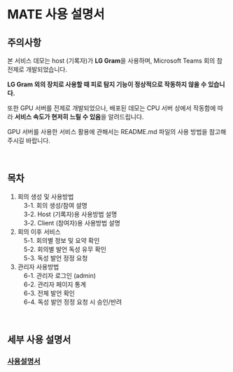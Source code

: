 # MATE 사용 설명서

## 주의사항

본 서비스 데모는 host (기록자)가 **LG Gram**을 사용하며, Microsoft Teams 회의 참 전제로 개발되었습니다.

**LG Gram 외의 장치로 사용할 때 피로 탐지 기능이 정상적으로 작동하지 않을 수 있습니다.**

또한 GPU 서버를 전제로 개발되었으나, 배포된 데모는 CPU 서버 상에서 작동함에 따라 **서비스 속도가 현저히 느릴 수 있음**을 알려드립니다.

GPU 서버를 사용한 서비스 활용에 관해서는 README.md 파일의 사용 방법을 참고해주시길 바랍니다.

<br/>

## 목차

1. 회의 생성 및 사용방법<br/>
&emsp;3-1. 회의 생성/참여 설명<br/>
&emsp;3-2. Host (기록자)용 사용방법 설명<br/>
&emsp;3-2. Client (참여자)용 사용방법 설명<br/>
2. 회의 이후 서비스<br/>
&emsp;5-1. 회의별 정보 및 요약 확인<br/>
&emsp;5-2. 회의별 발언 독성 유무 확인<br/>
&emsp;5-3. 독성 발언 정정 요청<br/>
3. 관리자 사용방법<br/>
&emsp;6-1. 관리자 로그인 (admin)<br/>
&emsp;6-2. 관리자 페이지 통계 <br/>
&emsp;6-3. 전체 발언 확인<br/>
&emsp;6-4. 독성 발언 정정 요청 시 승인/반려<br/>
<br/>

## 세부 사용 설명서

### [사용설명서](https://www.google.com)
